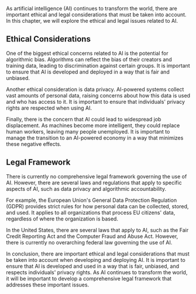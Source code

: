 
As artificial intelligence (AI) continues to transform the world, there are important ethical and legal considerations that must be taken into account. In this chapter, we will explore the ethical and legal issues related to AI.

Ethical Considerations
----------------------

One of the biggest ethical concerns related to AI is the potential for algorithmic bias. Algorithms can reflect the bias of their creators and training data, leading to discrimination against certain groups. It is important to ensure that AI is developed and deployed in a way that is fair and unbiased.

Another ethical consideration is data privacy. AI-powered systems collect vast amounts of personal data, raising concerns about how this data is used and who has access to it. It is important to ensure that individuals' privacy rights are respected when using AI.

Finally, there is the concern that AI could lead to widespread job displacement. As machines become more intelligent, they could replace human workers, leaving many people unemployed. It is important to manage the transition to an AI-powered economy in a way that minimizes these negative effects.

Legal Framework
---------------

There is currently no comprehensive legal framework governing the use of AI. However, there are several laws and regulations that apply to specific aspects of AI, such as data privacy and algorithmic accountability.

For example, the European Union's General Data Protection Regulation (GDPR) provides strict rules for how personal data can be collected, stored, and used. It applies to all organizations that process EU citizens' data, regardless of where the organization is based.

In the United States, there are several laws that apply to AI, such as the Fair Credit Reporting Act and the Computer Fraud and Abuse Act. However, there is currently no overarching federal law governing the use of AI.

In conclusion, there are important ethical and legal considerations that must be taken into account when developing and deploying AI. It is important to ensure that AI is developed and used in a way that is fair, unbiased, and respects individuals' privacy rights. As AI continues to transform the world, it will be important to develop a comprehensive legal framework that addresses these important issues.
